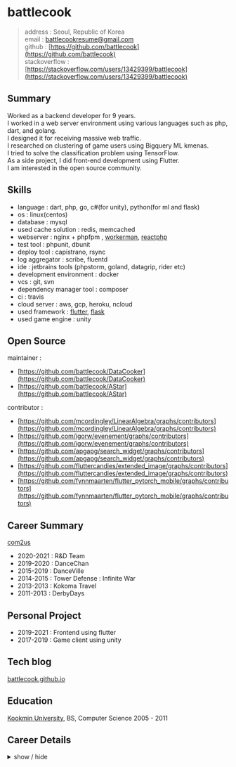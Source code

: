 battlecook
============

> address : Seoul, Republic of Korea <br>
> email : battlecookresume@gmail.com <br>
> github : [https://github.com/battlecook](https://github.com/battlecook) <br>
> stackoverflow : [https://stackoverflow.com/users/13429399/battlecook](https://stackoverflow.com/users/13429399/battlecook)
>
Summary
---------

Worked as a backend developer for 9 years.<br>
I worked in a web server environment using various languages such as php, dart, and golang.<br>
I designed it for receiving massive web traffic.<br>
I researched on clustering of game users using Bigquery ML kmenas.<br>
I tried to solve the classification problem using TensorFlow.<br>
As a side project, I did front-end development using Flutter.<br>
I am interested in the open source community.<br>

Skills
--------------------

* language : dart, php, go, c#(for unity), python(for ml and flask)
* os : linux(centos)
* database : mysql
* used cache solution : redis, memcached
* webserver : nginx + phpfpm , [workerman](https://github.com/walkor/Workerman), [reactphp](https://reactphp.org/)
* test tool : phpunit, dbunit 
* deploy tool : capistrano, rsync
* log aggregator : scribe, fluentd
* ide : jetbrains tools (phpstorm, goland, datagrip, rider etc)
* development environment : docker
* vcs : git, svn
* dependency manager tool : composer
* ci : travis
* cloud server : aws, gcp, heroku, ncloud
* used framework : [flutter](https://flutter.dev/), [flask](https://palletsprojects.com/p/flask/)
* used game engine : unity

Open Source
--------------------

maintainer : 

 * [https://github.com/battlecook/DataCooker](https://github.com/battlecook/DataCooker)
 * [https://github.com/battlecook/AStar](https://github.com/battlecook/AStar) 

contributor :

* [https://github.com/mcordingley/LinearAlgebra/graphs/contributors](https://github.com/mcordingley/LinearAlgebra/graphs/contributors)
* [https://github.com/igorw/evenement/graphs/contributors](https://github.com/igorw/evenement/graphs/contributors)
* [https://github.com/apgapg/search_widget/graphs/contributors](https://github.com/apgapg/search_widget/graphs/contributors)
* [https://github.com/fluttercandies/extended_image/graphs/contributors](https://github.com/fluttercandies/extended_image/graphs/contributors)
* [https://github.com/fynnmaarten/flutter_pytorch_mobile/graphs/contributors](https://github.com/fynnmaarten/flutter_pytorch_mobile/graphs/contributors)

Career Summary
----------

[com2us](https://www.com2us.com)

* 2020-2021 : R&D Team<br>
* 2019-2020 : DanceChan <br>
* 2015-2019 : DanceVille <br>
* 2014-2015 : Tower Defense : Infinite War <br>
* 2013-2013 : Kokoma Travel <br>
* 2011-2013 : DerbyDays <br>

Personal Project
----------

* 2019-2021 : Frontend using flutter
* 2017-2019 : Game client using unity

Tech blog
--------------------

[battlecook.github.io](https://battlecook.github.io/)

Education
---------

[Kookmin University](https://english.kookmin.ac.kr/), BS, Computer Science 2005 - 2011



Career Details
--------------------


<details>
<summary>show / hide</summary>
<div markdown="1">

*****
R&D Team ( 2020.7 - 2021.3 )
*****

* Development environment
  * python
  * pycharm
  * bigqueryml, tensorflow

* Main task
  * user clustering for abuser detection using ml kmeans
  * anomaly detection using autoencoder

***** 
Dancechan ( 2019.6 - 2020.7 ) <br>
DanceVille ( 2015.2 - 2019.6 )
*****

* Development environment
  * centos, nginx + phpfpm, memcached, redis, mysql, golang
  * scribe, fluentd
  * docker
  * git(bitbucket)
  * phpstorm, goland

* Main task
  * Lead Programmer
  * Modern php
    * apply php7
    * using composer
    * using phpunit
    * implement acceptance test tool (using dbunit)

  * Web server design
    * implementation of multiple repository transactions at the application level
    * database load balancing implementation

  * Apply code review culture to team
  * Game contents implementation (Quest and many)
  * Game contents implementation with golang in tcp server (Pet and many)

* Major Achievements
  * service launching

*****
Tower Defense (Infinite War) ( 2013.10 - 2014.6 ) <br>
Kokoma Travel ( 2013.2 - 2013.9 ) <br>
Derbydays ( 2011.9 - 2013.1 )
*****

* Development environment
  * centos, nginx + phpfpm, memcached, mysql
  * scribe
  * svn
  * eclipse

* Main task
  * total game contents implementation
  * all communication necessary for game server (development, hardware infrastructure, etc.)
  * write unit test

* Main Achievements
  * kakao platform launching
  * global service launching



</div>
</details>
